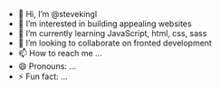 - 👋 Hi, I’m @stevekingl
- 👀 I’m interested in building appealing websites
- 🌱 I’m currently learning JavaScript, html, css, sass
- 💞️ I’m looking to collaborate on fronted development
- 📫 How to reach me ...
- 😄 Pronouns: ...
- ⚡ Fun fact: ...

<!---
stevekingl/stevekingl is a ✨ special ✨ repository because its `README.md` (this file) appears on your GitHub profile.
You can click the Preview link to take a look at your changes.
--->
